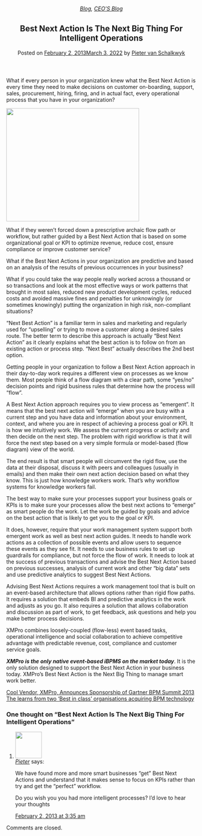 
<article class="post-1935 post type-post status-publish format-standard has-post-thumbnail hentry category-blog category-pieter-blog tag-big-data tag-bpm tag-operational-intelligence tag-predictive-analytics" id="post-1935">
<div class="article-inner">
<header class="entry-header">
<div class="entry-header-text entry-header-text-top text-center">
<h6 class="entry-category is-xsmall"><a href="https://xmpro.com/category/blog/" rel="category tag">Blog</a>, <a href="https://xmpro.com/category/blog/pieter-blog/" rel="category tag">CEO'S Blog</a></h6><h1 class="entry-title">Best Next Action Is The Next Big Thing For Intelligent Operations</h1><div class="entry-divider is-divider small"></div>
<div class="entry-meta uppercase is-xsmall">
<span class="posted-on">Posted on <a href="https://xmpro.com/best_next_action_blog/" rel="bookmark"><time class="entry-date published" datetime="2013-02-02T02:52:57+00:00">February 2, 2013</time><time class="updated" datetime="2022-03-03T04:28:58+00:00">March 3, 2022</time></a></span> <span class="byline">by <span class="meta-author vcard"><a class="url fn n" href="https://xmpro.com/author/pietervs/">Pieter van Schalkwyk</a></span></span> </div>
</div>
</header>
<div class="entry-content single-page">
<p>What if every person in your organization knew what the Best Next Action is every time they need to make decisions on customer on-boarding, support, sales, procurement, hiring, firing, and in actual fact, every operational process that you have in your organization?</p>
<p><img height="299" src="https://xmpro.com/wp-content/uploads/2013/02/bestnextaction.png" width="352"/>
</p>
<p>What if they weren’t forced down a prescriptive archaic flow path or workflow, but rather guided by a Best Next Action that is based on some organizational goal or KPI to optimize revenue, reduce cost, ensure compliance or improve customer service?</p>
<p>What if the Best Next Actions in your organization are predictive and based on an analysis of the results of previous occurrences in your business?</p>
<p>What if you could take the way people really worked across a thousand or so transactions and look at the most effective ways or work patterns that brought in most sales, reduced new product development cycles, reduced costs and avoided massive fines and penalties for unknowingly (or sometimes knowingly) putting the organization in high risk, non-compliant situations?</p>
<p>“Next Best Action” is a familiar term in sales and marketing and regularly used for “upselling” or trying to move a customer along a desired sales route. The better term to describe this approach is actually “Best Next Action” as it clearly explains what the best action is to follow on from an existing action or process step. “Next Best” actually describes the 2nd best option.</p>
<p>Getting people in your organization to follow a Best Next Action approach in their day-to-day work requires a different view on processes as we know them. Most people think of a flow diagram with a clear path, some “yes/no” decision points and rigid business rules that determine how the process will “flow”.</p>
<p>A Best Next Action approach requires you to view process as “emergent”. It means that the best next action will “emerge” when you are busy with a current step and you have data and information about your environment, context, and where you are in respect of achieving a process goal or KPI. It is how we intuitively work. We assess the current progress or activity and then decide on the next step. The problem with rigid workflow is that it will force the next step based on a very simple formula or model-based (flow diagram) view of the world.</p>
<p>The end result is that smart people will circumvent the rigid flow, use the data at their disposal, discuss it with peers and colleagues (usually in emails) and then make their own next action decision based on what they know. This is just how knowledge workers work. That’s why workflow systems for knowledge workers fail.</p>
<p>The best way to make sure your processes support your business goals or KPIs is to make sure your processes allow the best next actions to “emerge” as smart people do the work. Let the work be guided by goals and advice on the best action that is likely to get you to the goal or KPI.</p>
<p>It does, however, require that your work management system support both emergent work as well as best next action guides. It needs to handle work actions as a collection of possible events and allow users to sequence these events as they see fit. It needs to use business rules to set up guardrails for compliance, but not force the flow of work. It needs to look at the success of previous transactions and advise the Best Next Action based on previous successes, analysis of current work and other “big data” sets and use predictive analytics to suggest Best Next Actions.</p>
<p>Advising Best Next Actions requires a work management tool that is built on an event-based architecture that allows options rather than rigid flow paths. It requires a solution that embeds BI and predictive analytics in the work and adjusts as you go. It also requires a solution that allows collaboration and discussion as part of work, to get feedback, ask questions and help you make better process decisions.</p>
<p>XMPro combines loosely-coupled (flow-less) event based tasks, operational intelligence and social collaboration to achieve competitive advantage with predictable revenue, cost, compliance and customer service goals.</p>
<p><em><strong>XMPro is the only native event-based iBPMS on the market today</strong></em>. It is the only solution designed to support the Best Next Action in your business today. XMPro’s Best Next Action is the Next Big Thing to manage smart work better.</p>
<div class="blog-share text-center"><div class="is-divider medium"></div><div class="social-icons share-icons share-row relative"><a aria-label="Share on WhatsApp" class="icon button circle is-outline tooltip whatsapp show-for-medium" data-action="share/whatsapp/share" href="whatsapp://send?text=Best%20Next%20Action%20Is%20The%20Next%20Big%20Thing%20For%20Intelligent%20Operations - https://xmpro.com/best_next_action_blog/" title="Share on WhatsApp"><i class="icon-whatsapp"></i></a><a aria-label="Share on Facebook" class="icon button circle is-outline tooltip facebook" data-label="Facebook" href="https://www.facebook.com/sharer.php?u=https://xmpro.com/best_next_action_blog/" onclick="window.open(this.href,this.title,'width=500,height=500,top=300px,left=300px'); return false;" rel="noopener nofollow" target="_blank" title="Share on Facebook"><i class="icon-facebook"></i></a><a aria-label="Share on Twitter" class="icon button circle is-outline tooltip twitter" href="https://twitter.com/share?url=https://xmpro.com/best_next_action_blog/" onclick="window.open(this.href,this.title,'width=500,height=500,top=300px,left=300px'); return false;" rel="noopener nofollow" target="_blank" title="Share on Twitter"><i class="icon-twitter"></i></a><a aria-label="Email to a Friend" class="icon button circle is-outline tooltip email" href="/cdn-cgi/l/email-protection#8fb0fcfaede5eaecfbb2cdeafcfbaabdbfc1eaf7fbaabdbfceecfbe6e0e1aabdbfc6fcaabdbfdbe7eaaabdbfc1eaf7fbaabdbfcde6e8aabdbfdbe7e6e1e8aabdbfc9e0fdaabdbfc6e1fbeae3e3e6e8eae1fbaabdbfc0ffeafdeefbe6e0e1fca9ede0ebf6b2cce7eaece4aabdbffbe7e6fcaabdbfe0fafbaabcceaabdbfe7fbfbfffcaabcceaabdc9aabdc9f7e2fffde0a1ece0e2aabdc9edeafcfbd0e1eaf7fbd0eeecfbe6e0e1d0ede3e0e8aabdc9" rel="nofollow" title="Email to a Friend"><i class="icon-envelop"></i></a><a aria-label="Pin on Pinterest" class="icon button circle is-outline tooltip pinterest" href="https://pinterest.com/pin/create/button?url=https://xmpro.com/best_next_action_blog/&amp;media=https://xmpro.com/wp-content/uploads/2010/05/XMPro-Icon-1024x1024.png&amp;description=Best%20Next%20Action%20Is%20The%20Next%20Big%20Thing%20For%20Intelligent%20Operations" onclick="window.open(this.href,this.title,'width=500,height=500,top=300px,left=300px'); return false;" rel="noopener nofollow" target="_blank" title="Pin on Pinterest"><i class="icon-pinterest"></i></a><a aria-label="Share on LinkedIn" class="icon button circle is-outline tooltip linkedin" href="https://www.linkedin.com/shareArticle?mini=true&amp;url=https://xmpro.com/best_next_action_blog/&amp;title=Best%20Next%20Action%20Is%20The%20Next%20Big%20Thing%20For%20Intelligent%20Operations" onclick="window.open(this.href,this.title,'width=500,height=500,top=300px,left=300px'); return false;" rel="noopener nofollow" target="_blank" title="Share on LinkedIn"><i class="icon-linkedin"></i></a></div></div></div>
<nav class="navigation-post" id="nav-below" role="navigation">
<div class="flex-row next-prev-nav bt bb">
<div class="flex-col flex-grow nav-prev text-left">
<div class="nav-previous"><a href="https://xmpro.com/cool-vendor-xmpro-announces-sponsorship-of-gartner-bpm-summit-2013/" rel="prev"><span class="hide-for-small"><i class="icon-angle-left"></i></span> Cool Vendor, XMPro, Announces Sponsorship of Gartner BPM Summit 2013</a></div>
</div>
<div class="flex-col flex-grow nav-next text-right">
<div class="nav-next"><a href="https://xmpro.com/learns-from-two-best-in-class-organisations-acquiring-bpm/" rel="next">The learns from two ‘Best in class’ organisations acquiring BPM technology <span class="hide-for-small"><i class="icon-angle-right"></i></span></a></div> </div>
</div>
</nav>
</div>
</article>
<div class="comments-area" id="comments">
<h3 class="comments-title uppercase">
One thought on “<span>Best Next Action Is The Next Big Thing For Intelligent Operations</span>” </h3>
<ol class="comment-list">
<li class="comment even thread-even depth-1" id="li-comment-4">
<article class="comment-inner" id="comment-4">
<div class="flex-row align-top">
<div class="flex-col">
<div class="comment-author mr-half">
<img height="70" src="https://secure.gravatar.com/avatar/9e7144656fd069a9c559abab7352d0fb?s=70&amp;d=mm&amp;r=g" width="70"/>
 </div>
</div>
<div class="flex-col flex-grow">
<cite class="strong fn"><a class="url" href="http://www.diy-leadgenerationsoftware.com" rel="ugc external nofollow">Pieter</a></cite> <span class="says">says:</span>
<div class="comment-content"><p>We have found more and more smart businesses “get” Best Next Actions and understand that it makes sense to focus on KPIs rather than try and get the “perfect” workflow. </p>
<p>Do you wish you you had more intelligent processes? I’d love to hear your thoughts</p>
</div>
<div class="comment-meta commentmetadata uppercase is-xsmall clear">
<a href="https://xmpro.com/best_next_action_blog/#comment-4"><time class="pull-left" datetime="2013-02-02T03:35:00+00:00">
February 2, 2013 at 3:35 am </time></a>
<div class="reply pull-right">
</div>
</div>
</div>
</div>
</article>
</li>
</ol>
<p class="no-comments">Comments are closed.</p>
</div>
